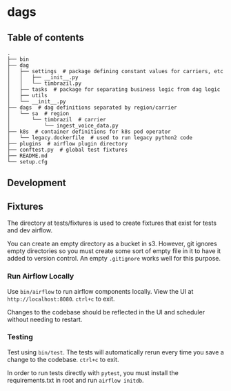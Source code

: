 # dags

## Table of contents

``` shell
.
├── bin
├── dag
│   ├── settings  # package defining constant values for carriers, etc
│   │   ├── __init__.py
│   │   └── timbrazil.py
│   ├── tasks  # package for separating business logic from dag logic
│   ├── utils
│   └── __init__.py
├── dags  # dag definitions separated by region/carrier
│   └── sa  # region
│       └── timbrazil  # carrier
│           └── ingest_voice_data.py
├── k8s  # container definitions for k8s pod operator
│   └── legacy.dockerfile  # used to run legacy python2 code
├── plugins  # airflow plugin directory
├── conftest.py  # global test fixtures
├── README.md
└── setup.cfg
```

## Development

## Fixtures

The directory at tests/fixtures is used to create fixtures that exist for tests and dev airflow.

You can create an empty directory as a bucket in s3. However, git ignores empty directories so you must create some sort of empty file in it to have it added to version control. An empty `.gitignore` works well for this purpose.

### Run Airflow Locally

Use `bin/airflow` to run airflow components locally. View the UI at `http://localhost:8080`. `ctrl+c` to exit.

Changes to the codebase should be reflected in the UI and scheduler without needing to restart.

### Testing

Test using `bin/test`. The tests will automatically rerun every time you save a change to the codebase. `ctrl+c` to exit.

In order to run tests directly with `pytest`, you must install the requirements.txt in root and run `airflow initdb`.
